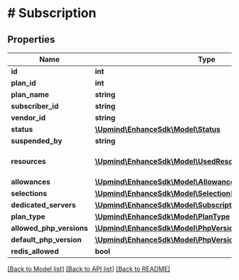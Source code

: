 # # Subscription

## Properties

Name | Type | Description | Notes
------------ | ------------- | ------------- | -------------
**id** | **int** |  |
**plan_id** | **int** |  |
**plan_name** | **string** |  |
**subscriber_id** | **string** |  |
**vendor_id** | **string** |  |
**status** | [**\Upmind\EnhanceSdk\Model\Status**](Status.md) |  |
**suspended_by** | **string** |  | [optional]
**resources** | [**\Upmind\EnhanceSdk\Model\UsedResource[]**](UsedResource.md) | A list of used resources. |
**allowances** | [**\Upmind\EnhanceSdk\Model\Allowance[]**](Allowance.md) |  |
**selections** | [**\Upmind\EnhanceSdk\Model\Selection[]**](Selection.md) |  |
**dedicated_servers** | [**\Upmind\EnhanceSdk\Model\SubscriptionDedicatedServersInfo**](SubscriptionDedicatedServersInfo.md) |  | [optional]
**plan_type** | [**\Upmind\EnhanceSdk\Model\PlanType**](PlanType.md) |  |
**allowed_php_versions** | [**\Upmind\EnhanceSdk\Model\PhpVersion[]**](PhpVersion.md) |  |
**default_php_version** | [**\Upmind\EnhanceSdk\Model\PhpVersion**](PhpVersion.md) |  |
**redis_allowed** | **bool** |  |

[[Back to Model list]](../../README.md#models) [[Back to API list]](../../README.md#endpoints) [[Back to README]](../../README.md)
